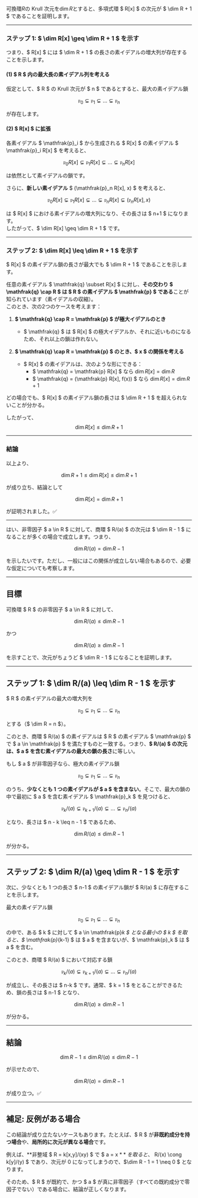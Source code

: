 可換環$R$の Krull 次元を$\dim R$とすると、多項式環 $ R[x] $ の次元が $ \dim R + 1 $ であることを証明します。

---

### **ステップ 1: $ \dim R[x] \geq \dim R + 1 $ を示す**
つまり、$ R[x] $ には $ \dim R + 1 $ の長さの素イデアルの増大列が存在することを示します。

#### **(1) $ R $ 内の最大長の素イデアル列を考える**
仮定として、$ R $ の Krull 次元が $ n $ であるとすると、最大の素イデアル鎖

$$
\mathfrak{p}_0 \subsetneq \mathfrak{p}_1 \subsetneq \dots \subsetneq \mathfrak{p}_n
$$

が存在します。

#### **(2) $ R[x] $ に拡張**
各素イデアル $ \mathfrak{p}_i $ から生成される $ R[x] $ の素イデアル $ \mathfrak{p}_i R[x] $ を考えると、

$$
\mathfrak{p}_0 R[x] \subsetneq \mathfrak{p}_1 R[x] \subsetneq \dots \subsetneq \mathfrak{p}_n R[x]
$$

は依然として素イデアルの鎖です。

さらに、**新しい素イデアル** $ (\mathfrak{p}_n R[x], x) $ を考えると、

$$
\mathfrak{p}_0 R[x] \subsetneq \mathfrak{p}_1 R[x] \subsetneq \dots \subsetneq \mathfrak{p}_n R[x] \subsetneq (\mathfrak{p}_n R[x], x)
$$

は $ R[x] $ における素イデアルの増大列になり、その長さは $ n+1 $ になります。  
したがって、$ \dim R[x] \geq \dim R + 1 $ です。

---

### **ステップ 2: $ \dim R[x] \leq \dim R + 1 $ を示す**
$ R[x] $ の素イデアル鎖の長さが最大でも $ \dim R + 1 $ であることを示します。

任意の素イデアル $ \mathfrak{q} \subset R[x] $ に対し、**その交わり $ \mathfrak{q} \cap R $ は $ R $ の素イデアル $ \mathfrak{p} $ である**ことが知られています（素イデアルの収縮）。  
このとき、次の2つのケースを考えます：

1. **$ \mathfrak{q} \cap R = \mathfrak{p} $ が極大イデアルのとき**  
   - $ \mathfrak{q} $ は $ R[x] $ の極大イデアルか、それに近いものになるため、それ以上の鎖は作れない。
  
2. **$ \mathfrak{q} \cap R = \mathfrak{p} $ のとき、$ x $ の関係を考える**  
   - $ R[x] $ の素イデアルは、次のような形にできる：
     - $ \mathfrak{q} = \mathfrak{p} R[x] $ なら $\dim R[x] = \dim R$
     - $ \mathfrak{q} = (\mathfrak{p} R[x], f(x)) $ なら $\dim R[x] = \dim R + 1$

どの場合でも、$ R[x] $ の素イデアル鎖の長さは $ \dim R + 1 $ を超えられないことが分かる。

したがって、  
$$
\dim R[x] \leq \dim R + 1
$$

---

### **結論**
以上より、

$$
\dim R + 1 \leq \dim R[x] \leq \dim R + 1
$$

が成り立ち、結論として

$$
\dim R[x] = \dim R + 1
$$

が証明されました。✅


----


はい、非零因子 $ a \in R $ に対して、商環 $ R/(a) $ の次元は $ \dim R - 1 $ になることが多くの場合で成立します。つまり、

$$
\dim R/(a) = \dim R - 1
$$

を示したいです。ただし、一般にはこの関係が成立しない場合もあるので、必要な仮定についても考察します。

---

## **目標**
可換環 $ R $ の非零因子 $ a \in R $ に対して、

$$
\dim R/(a) \leq \dim R - 1
$$

かつ

$$
\dim R/(a) \geq \dim R - 1
$$

を示すことで、次元がちょうど $ \dim R - 1 $ になることを証明します。

---

## **ステップ 1: $ \dim R/(a) \leq \dim R - 1 $ を示す**

$ R $ の素イデアルの最大の増大列を

$$
\mathfrak{p}_0 \subsetneq \mathfrak{p}_1 \subsetneq \dots \subsetneq \mathfrak{p}_n
$$

とする（$ \dim R = n $）。

このとき、商環 $ R/(a) $ の素イデアルは $ R $ の素イデアル $ \mathfrak{p} $ で $ a \in \mathfrak{p} $ を満たすものと一致する。つまり、**$ R/(a) $ の次元は、$ a $ を含む素イデアルの最大の鎖の長さ**に等しい。

もし $ a $ が非零因子なら、極大の素イデアル鎖

$$
\mathfrak{p}_0 \subsetneq \mathfrak{p}_1 \subsetneq \dots \subsetneq \mathfrak{p}_n
$$

のうち、**少なくとも 1 つの素イデアルが $ a $ を含まない**。そこで、最大の鎖の中で最初に $ a $ を含む素イデアル $ \mathfrak{p}_k $ を見つけると、

$$
\mathfrak{p}_k / (a) \subsetneq \mathfrak{p}_{k+1} / (a) \subsetneq \dots \subsetneq \mathfrak{p}_n / (a)
$$

となり、長さは $ n - k \leq n - 1 $ であるため、

$$
\dim R/(a) \leq \dim R - 1
$$

が分かる。

---

## **ステップ 2: $ \dim R/(a) \geq \dim R - 1 $ を示す**

次に、少なくとも 1 つの長さ $ n-1 $ の素イデアル鎖が $ R/(a) $ に存在することを示します。

最大の素イデアル鎖

$$
\mathfrak{p}_0 \subsetneq \mathfrak{p}_1 \subsetneq \dots \subsetneq \mathfrak{p}_n
$$

の中で、ある $ k $ に対して $ a \in \mathfrak{p}_k $ となる最小の $ k $ を取ると、$ \mathfrak{p}_{k-1} $ は $ a $ を含まないが、$ \mathfrak{p}_k $ は $ a $ を含む。

このとき、商環 $ R/(a) $ において対応する鎖

$$
\mathfrak{p}_k / (a) \subsetneq \mathfrak{p}_{k+1} / (a) \subsetneq \dots \subsetneq \mathfrak{p}_n / (a)
$$

が成立し、その長さは $ n-k $ です。通常、$ k = 1 $ をとることができるため、鎖の長さは $ n-1 $ となり、

$$
\dim R/(a) \geq \dim R - 1
$$

が分かる。

---

## **結論**
$$
\dim R - 1 \leq \dim R/(a) \leq \dim R - 1
$$

が示せたので、

$$
\dim R/(a) = \dim R - 1
$$

が成り立つ。✅

---

## **補足: 反例がある場合**
この結論が成り立たないケースもあります。たとえば、$ R $ が**非既約成分を持つ場合**や、**局所的に次元が異なる場合**です。

例えば、**非整域 $ R = k[x,y]/(xy) $ で $ a = x $** を取ると、$ R/(x) \cong k[y]/(y) $ であり、次元が 0 になってしまうので、$\dim R - 1 = 1 \neq 0 $ となります。

そのため、$ R $ が既約で、かつ $ a $ が真に非零因子（すべての既約成分で零因子でない）である場合に、結論が正しくなります。
